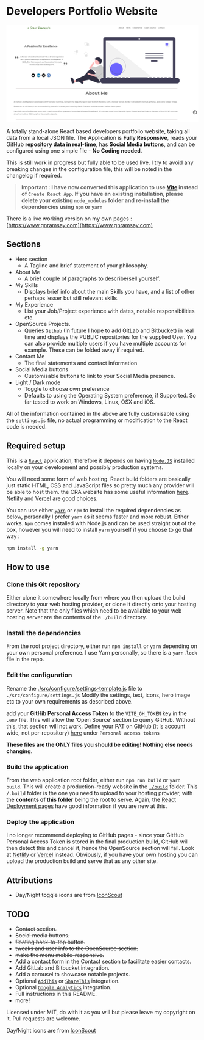 # Developers Portfolio Website

![Website Preview](docs/images/webpage_image.png)

A totally stand-alone React based developers portfolio website, taking all data
from a local JSON file. The Application is **Fully Responsive**, reads your
GitHub **repository data in real-time**, has **Social Media buttons**, and can
be configured using one simple file - **No Coding needed**.

This is still work in progress but fully able to be used live. I try to avoid
any breaking changes in the configuration file, this will be noted in the
changelog if required.

> **Important : I have now converted this application to use**
> **[Vite](https://vitejs.dev) instead of `Create React App`. If you have an**
> **existing installation, please delete your existing `node_modules` folder and**
> **re-install the dependencies using `npm` or `yarn`**

There is a live working version on my own pages :
[https://www.gnramsay.com](https://www.gnramsay.com)

## Sections

- Hero section
  - A Tagline and brief statement of your philosophy.
- About Me
  - A brief couple of paragraphs to describe/sell yourself.
- My Skills
  - Displays brief info about the main Skills you have, and a list of other
    perhaps lesser but still relevant skills.
- My Experience
  - List your Job/Project experience with dates, notable responsibilities etc.
- OpenSource Projects.
  - Queries `Github` (In future I hope to add GitLab and Bitbucket) in real time
    and displays the PUBLIC repositories for the supplied User. You can also
    provide multiple users if you have multiple accounts for example. These can
    be folded away if required.
- Contact Me
  - The final statements and contact information
- Social Media buttons
  - Customisable buttons to link to your Social Media presence.
- Light / Dark mode
  - Toggle to choose own preference
  - Defaults to using the Operating System preference, if Supported. So far
    tested to work on Windows, Linux, OSX and iOS.

All of the information contained in the above are fully customisable using the
`settings.js` file, no actual programming or modification to the React code is
needed.

## Required setup

This is a [`React`][react] application, therefore it depends on having
[`Node.JS`][nodejs] installed locally on your development and possibly
production systems.

You will need some form of web hosting. React build folders are basically just
static HTML, CSS and JavaScript files so pretty much any provider will be able
to host them. the CRA website has some useful information [here][deploy].
[Netlify][netlify] and [Vercel][vercel] are good choices.

You can use either [`yarn`][yarn] or `npm` to install the required dependencies
as below, personally I prefer `yarn` as it seems faster and more robust. Either
works. `Npm` comes installed with Node.js and can be used straight out of the
box, however you will need to install `yarn` yourself if you choose to go that
way :

```bash
npm install -g yarn
```

## How to use

### Clone this Git repository

Either clone it somewhere locally from where you then upload the build directory
to your web hosting provider, or clone it directly onto your hosting server.
Note that the only files which need to be available to your web hosting server
are the contents of the `./build` directory.

### Install the dependencies

From the root project directory, either run `npm install` or `yarn` depending on
your own personal preference. I use Yarn personally, so there is a `yarn.lock`
file in the repo.

### Edit the configuration

Rename the
[./src/configure/settings-template.js](./src/configure/settings-template.js)
file to `./src/configure/settings.js` Modify the settings, text, icons, hero
image etc to your own requirements as described above.

add your **GitHib Personal Access Token** to the `VITE_GH_TOKEN` key in the
`.env` file. This will allow the 'Open Source' section to query GitHub. Without
this, that section will not work. Define your PAT on GitHub (it is account wide,
not per-repository) [here][token] under `Personal access tokens`

**These files are the ONLY files you should be editing! Nothing else needs
changing**.

### Build the application

From the web application root folder, either run ```npm run build``` or ```yarn
build```. This will create a production-ready website in the
[`./build`](./build) folder. This `/.build` folder is the one you need to upload
to your hosting provider, with the **contents of this folder** being the root to
serve. Again, the [React Deployment pages][deploy] have good information if you
are new at this.

### Deploy the application

I no longer recommend deploying to GitHub pages - since your GitHub Personal
Access Token is stored in the final production build, GitHub will then detect
this and cancel it, hence the OpenSource section will fail. Look at
[Netlify][netlify] or [Vercel][vercel] instead. Obviously, if you have your own
hosting you can upload the production build and serve that as any other site.

## Attributions

- Day/Night toggle icons are from [IconScout](https://iconscout.com)

## TODO

- ~~Contact section.~~
- ~~Social media buttons.~~
- ~~floating back-to-top button.~~
- ~~tweaks and user info to the OpenSource section.~~
- ~~make the menu mobile-responsive.~~
- Add a contact form in the Contact section to facilitate easier contacts.
- Add GitLab and Bitbucket integration.
- Add a carousel to showcase notable projects.
- Optional [`AddThis`][addthis] or [`ShareThis`][sharethis] integration.
- Optional [`Google Analytics`][googanal] integration.
- Full instructions in this README.
- more!

Licensed under MIT, do with it as you will but please leave my copyright on it.
Pull requests are welcome.

[addthis]: https://www.addthis.com/
[sharethis]: https://sharethis.com/
[googanal]: https://analytics.google.com
[nodejs]: https://nodejs.org/en/
[react]: https://reactjs.org/
[yarn]: https://yarnpkg.com/
[deploy]: https://create-react-app.dev/docs/deployment/
[token]: https://github.com/settings/tokens
[netlify]: https://www.netlify.com/
[vercel]: https://vercel.com

Day/Night icons are from [IconScout](https://iconscout.com)
